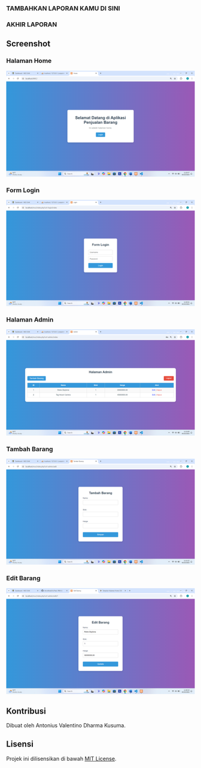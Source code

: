 ### TAMBAHKAN LAPORAN KAMU DI SINI

### AKHIR LAPORAN

## Screenshot

### Halaman Home

![Halaman Home](screenshots/home.png)

### Form Login

![Form Login](screenshots/login.png)

### Halaman Admin

![Halaman Admin](screenshots/admin.png)

### Tambah Barang

![Tambah Barang](screenshots/add.png)

### Edit Barang

![Edit Barang](screenshots/edit.png)

## Kontribusi

Dibuat oleh Antonius Valentino Dharma Kusuma.

## Lisensi

Projek ini dilisensikan di bawah [MIT License](LICENSE).
